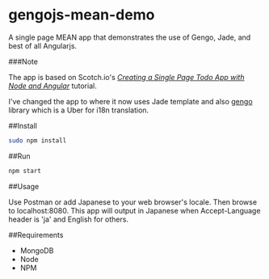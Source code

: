 gengojs-mean-demo
===============

A single page MEAN app that demonstrates the use of Gengo, Jade, and best of all Angularjs.


###Note

The app is based on Scotch.io's [*Creating a Single Page Todo App with Node and Angular*](http://scotch.io/tutorials/javascript/creating-a-single-page-todo-app-with-node-and-angular) tutorial.

I've changed the app to where it now uses Jade template and also [gengo](https://github.com/iwatakeshi/gengojs) library which is a Uber for i18n translation.

##Install

```bash
sudo npm install
```

##Run

```bash
npm start
```
##Usage

Use Postman or add Japanese to your web browser's locale. Then browse to localhost:8080.
This app will output in Japanese when Accept-Language header is 'ja' and English for others.

##Requirements

* MongoDB
* Node
* NPM
